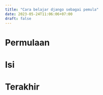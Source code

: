 ```yaml
---
title: "Cara belajar django sebagai pemula"
date: 2023-05-24T11:06:06+07:00
draft: false
---
```

# Permulaan

# Isi

# Terakhir
